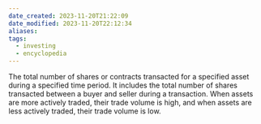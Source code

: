 ```yaml
---
date_created: 2023-11-20T21:22:09
date_modified: 2023-11-20T22:12:34
aliases: 
tags:
  - investing
  - encyclopedia
---
```

The total number of shares or contracts transacted for a specified asset during a specified time period. It includes the total number of shares transacted between a buyer and seller during a transaction. When assets are more actively traded, their trade volume is high, and when assets are less actively traded, their trade volume is low.